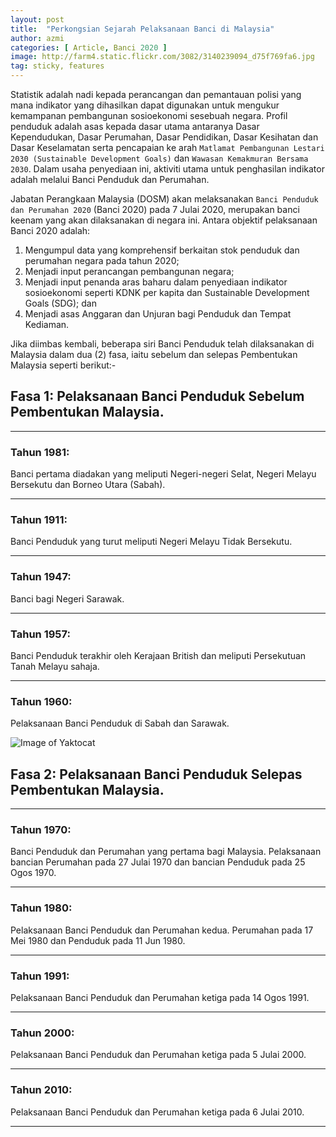```yaml
---
layout: post
title:  "Perkongsian Sejarah Pelaksanaan Banci di Malaysia"
author: azmi
categories: [ Article, Banci 2020 ]
image: http://farm4.static.flickr.com/3082/3140239094_d75f769fa6.jpg
tag: sticky, features
---
```


Statistik adalah nadi kepada perancangan dan pemantauan polisi yang mana indikator yang dihasilkan dapat digunakan untuk mengukur kemampanan pembangunan sosioekonomi sesebuah negara. Profil penduduk adalah asas kepada dasar utama antaranya Dasar Kependudukan, Dasar Perumahan, Dasar Pendidikan, Dasar Kesihatan dan Dasar Keselamatan serta pencapaian ke arah `Matlamat Pembangunan Lestari 2030 (Sustainable Development Goals)` dan `Wawasan Kemakmuran Bersama 2030`. Dalam usaha penyediaan ini, aktiviti utama untuk penghasilan indikator adalah melalui Banci Penduduk dan Perumahan.

Jabatan Perangkaan Malaysia (DOSM) akan melaksanakan `Banci Penduduk dan Perumahan 2020` (Banci 2020) pada 7 Julai 2020, merupakan banci keenam yang akan dilaksanakan di negara ini. Antara objektif pelaksanaan Banci 2020 adalah:
1. Mengumpul data yang komprehensif berkaitan stok penduduk dan perumahan negara pada tahun 2020;
2. Menjadi input perancangan pembangunan negara;
3. Menjadi input penanda aras baharu dalam penyediaan indikator sosioekonomi seperti  KDNK per kapita dan Sustainable Development Goals (SDG); dan
4. Menjadi asas Anggaran dan Unjuran bagi Penduduk dan Tempat Kediaman.

Jika diimbas kembali, beberapa siri Banci Penduduk telah dilaksanakan di Malaysia dalam dua (2) fasa, iaitu sebelum dan selepas Pembentukan Malaysia seperti  berikut:-

## Fasa 1:	Pelaksanaan Banci Penduduk Sebelum Pembentukan Malaysia.
---------------------------
### Tahun 1981: 
Banci pertama diadakan yang meliputi Negeri-negeri Selat, Negeri Melayu Bersekutu dan Borneo Utara (Sabah).

---------------------------
### Tahun 1911: 
Banci Penduduk yang turut meliputi Negeri Melayu Tidak Bersekutu.

---------------------------
### Tahun 1947: 
Banci bagi Negeri Sarawak.

---------------------------
### Tahun 1957:
Banci Penduduk terakhir oleh Kerajaan British dan meliputi Persekutuan Tanah Melayu sahaja.

---------------------------
### Tahun 1960: 
Pelaksanaan Banci Penduduk di Sabah dan Sarawak.

![Image of Yaktocat](https://i.ytimg.com/vi/kKblNQnP2BM/maxresdefault.jpg)


## Fasa 2: Pelaksanaan Banci Penduduk Selepas Pembentukan Malaysia.
---------------------------
### Tahun 1970: 
Banci Penduduk dan Perumahan yang pertama bagi Malaysia. Pelaksanaan bancian Perumahan pada 27 Julai 1970 dan bancian Penduduk pada 25 Ogos 1970.

---------------------------
### Tahun 1980:
Pelaksanaan Banci Penduduk dan Perumahan kedua. Perumahan pada 17 Mei 1980 dan Penduduk pada 11 Jun 1980.

---------------------------
### Tahun 1991: 
Pelaksanaan Banci Penduduk dan Perumahan ketiga pada 14 Ogos 1991.

---------------------------
### Tahun 2000:
Pelaksanaan Banci Penduduk dan Perumahan ketiga pada 5 Julai 2000.

---------------------------
### Tahun 2010:
Pelaksanaan Banci Penduduk dan Perumahan ketiga pada 6 Julai 2010.

---------------------------
